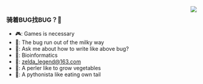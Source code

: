<!--
**eternal-bug/eternal-bug** is a ✨ _special_ ✨ repository because its `README.md` (this file) appears on your GitHub profile.

Here are some ideas to get you started:

- 🔭 I’m currently working on ...
- 🌱 I’m currently learning ...
- 👯 I’m looking to collaborate on ...
- 🤔 I’m looking for help with ...
- 💬 Ask me about ...
- 📫 How to reach me: ...
- 😄 Pronouns: ...
- ⚡ Fun fact: ...
-->

<img align="right" src="https://github-readme-stats.vercel.app/api?username=onevcat&show_icons=true&icon_color=CE1D2D&text_color=718096&bg_color=ffffff&hide_title=true" />

### 骑着BUG找BUG？👋

+ 🎮: Games is necessary
+ 🚀: The bug run out of the milky way
+ 💬: Ask me about how to write like above bug?
+ 📐: Bioinformatics 
+ 📮: zelda_legend@163.com
+ 🐪: A perler like to grow vegetables
+ 🐍: A pythonista like eating own tail
